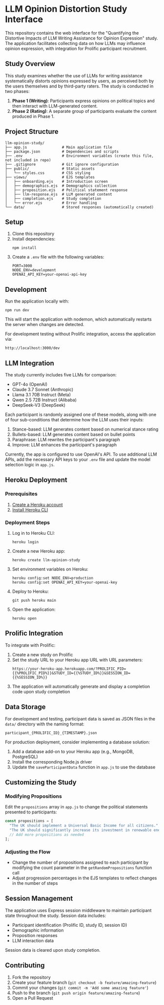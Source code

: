 # LLM Opinion Distortion Study Interface

This repository contains the web interface for the "Quantifying the Distortive Impacts of LLM Writing Assistance for Opinion Expression" study. The application facilitates collecting data on how LLMs may influence opinion expression, with integration for Prolific participant recruitment.

## Study Overview

This study examines whether the use of LLMs for writing assistance systematically distorts opinions expressed by users, as perceived both by the users themselves and by third-party raters. The study is conducted in two phases:

1. **Phase 1 (Writing)**: Participants express opinions on political topics and then interact with LLM-generated content.
2. **Phase 2 (Rating)**: A separate group of participants evaluate the content produced in Phase 1.

## Project Structure

```
llm-opinion-study/
├── app.js                # Main application file
├── package.json          # Dependencies and scripts
├── .env                  # Environment variables (create this file, not included in repo)
├── .gitignore            # Git ignore configuration
├── public/               # Static assets
│   └── styles.css        # CSS styling
├── views/                # EJS templates
│   ├── onboarding.ejs    # Introduction screen
│   ├── demographics.ejs  # Demographics collection
│   ├── proposition.ejs   # Political statement response
│   ├── llm-response.ejs  # LLM generated content
│   ├── completion.ejs    # Study completion
│   └── error.ejs         # Error handling
└── data/                 # Stored responses (automatically created)
```

## Setup

1. Clone this repository
2. Install dependencies:
   ```
   npm install
   ```
3. Create a `.env` file with the following variables:
   ```
   PORT=3000
   NODE_ENV=development
   OPENAI_API_KEY=your-openai-api-key
   ```

## Development

Run the application locally with:
```
npm run dev
```

This will start the application with nodemon, which automatically restarts the server when changes are detected.

For development testing without Prolific integration, access the application via:
```
http://localhost:3000/dev
```

## LLM Integration

The study currently includes five LLMs for comparison:
- GPT-4o (OpenAI)
- Claude 3.7 Sonnet (Anthropic)
- Llama 3.1 70B Instruct (Meta)
- Qwen 2.5 72B Instruct (Alibaba)
- DeepSeek-V3 (DeepSeek)

Each participant is randomly assigned one of these models, along with one of four sub-conditions that determine how the LLM uses their inputs:
1. Stance-based: LLM generates content based on numerical stance rating
2. Bullets-based: LLM generates content based on bullet points
3. Paraphrase: LLM rewrites the participant's paragraph
4. Improve: LLM enhances the participant's paragraph

Currently, the app is configured to use OpenAI's API. To use additional LLM APIs, add the necessary API keys to your `.env` file and update the model selection logic in `app.js`.

## Heroku Deployment

### Prerequisites

1. [Create a Heroku account](https://signup.heroku.com/)
2. [Install Heroku CLI](https://devcenter.heroku.com/articles/heroku-cli)

### Deployment Steps

1. Log in to Heroku CLI:
   ```
   heroku login
   ```

2. Create a new Heroku app:
   ```
   heroku create llm-opinion-study
   ```

3. Set environment variables on Heroku:
   ```
   heroku config:set NODE_ENV=production
   heroku config:set OPENAI_API_KEY=your-openai-key
   ```

4. Deploy to Heroku:
   ```
   git push heroku main
   ```

5. Open the application:
   ```
   heroku open
   ```

## Prolific Integration

To integrate with Prolific:

1. Create a new study on Prolific
2. Set the study URL to your Heroku app URL with URL parameters:
   ```
   https://your-heroku-app.herokuapp.com/?PROLIFIC_PID={{%PROLIFIC_PID%}}&STUDY_ID={{%STUDY_ID%}}&SESSION_ID={{%SESSION_ID%}}
   ```
3. The application will automatically generate and display a completion code upon study completion

## Data Storage

For development and testing, participant data is saved as JSON files in the `data/` directory with the naming format:
```
participant_{PROLIFIC_ID}_{TIMESTAMP}.json
```

For production deployment, consider implementing a database solution:

1. Add a database add-on to your Heroku app (e.g., MongoDB, PostgreSQL)
2. Install the corresponding Node.js driver
3. Update the `saveParticipantData` function in `app.js` to use the database

## Customizing the Study

### Modifying Propositions

Edit the `propositions` array in `app.js` to change the political statements presented to participants:

```javascript
const propositions = [
  "The UK should implement a Universal Basic Income for all citizens.",
  "The UK should significantly increase its investment in renewable energy.",
  // Add more propositions as needed
];
```

### Adjusting the Flow

- Change the number of propositions assigned to each participant by modifying the count parameter in the `getRandomPropositions` function call
- Adjust progression percentages in the EJS templates to reflect changes in the number of steps

## Session Management

The application uses Express session middleware to maintain participant state throughout the study. Session data includes:
- Participant identification (Prolific ID, study ID, session ID)
- Demographic information
- Proposition responses
- LLM interaction data

Session data is cleared upon study completion.

## Contributing

1. Fork the repository
2. Create your feature branch (`git checkout -b feature/amazing-feature`)
3. Commit your changes (`git commit -m 'Add some amazing feature'`)
4. Push to the branch (`git push origin feature/amazing-feature`)
5. Open a Pull Request